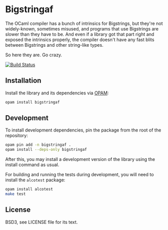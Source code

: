 # Bigstringaf

The OCaml compiler has a bunch of intrinsics for Bigstrings, but they're not
widely-known, sometimes misused, and programs that use Bigstrings are slower
than they have to be.  And even if a library got that part right and exposed
the intrinsics properly, the compiler doesn't have any fast blits between
Bigstrings and other string-like types.

So here they are. Go crazy.

[![Build Status](https://travis-ci.org/inhabitedtype/bigstringaf.svg?branch=master)](https://travis-ci.org/inhabitedtype/bigstringaf)

## Installation

Install the library and its dependencies via [OPAM][opam]:

[opam]: http://opam.ocaml.org/

```bash
opam install bigstringaf
```

## Development

To install development dependencies, pin the package from the root of the
repository:

```bash
opam pin add -n bigstringaf .
opam install --deps-only bigstringaf
```

After this, you may install a development version of the library using the
install command as usual.

For building and running the tests during development, you will need to install
the `alcotest` package:

```bash
opam install alcotest
make test
```

## License

BSD3, see LICENSE file for its text.
